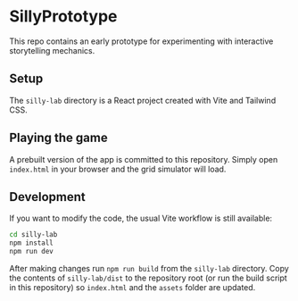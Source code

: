 # SillyPrototype

This repo contains an early prototype for experimenting with interactive storytelling mechanics.

## Setup

The `silly-lab` directory is a React project created with Vite and Tailwind CSS.

## Playing the game

A prebuilt version of the app is committed to this repository. Simply open
`index.html` in your browser and the grid simulator will load.

## Development

If you want to modify the code, the usual Vite workflow is still available:

```bash
cd silly-lab
npm install
npm run dev
```

After making changes run `npm run build` from the `silly-lab` directory. Copy the
contents of `silly-lab/dist` to the repository root (or run the build script in
this repository) so `index.html` and the `assets` folder are updated.
